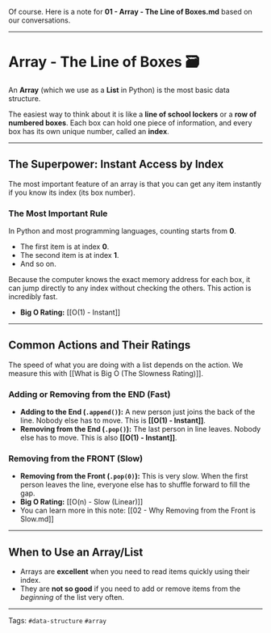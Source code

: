 Of course. Here is a note for **01 - Array - The Line of Boxes.md** based on our conversations.

---

# Array - The Line of Boxes 🗃️

An **Array** (which we use as a **List** in Python) is the most basic data structure.

The easiest way to think about it is like a **line of school lockers** or a **row of numbered boxes**. Each box can hold one piece of information, and every box has its own unique number, called an **index**.

---

## The Superpower: Instant Access by Index

The most important feature of an array is that you can get any item instantly if you know its index (its box number).

### The Most Important Rule

In Python and most programming languages, counting starts from **0**.

- The first item is at index **0**.
- The second item is at index **1**.
- And so on.

Because the computer knows the exact memory address for each box, it can jump directly to any index without checking the others. This action is incredibly fast.

- **Big O Rating:** [[O(1) - Instant]]

---

## Common Actions and Their Ratings

The speed of what you are doing with a list depends on the action. We measure this with [[What is Big O (The Slowness Rating)]].

### Adding or Removing from the END (Fast)

- **Adding to the End (`.append()`):** A new person just joins the back of the line. Nobody else has to move. This is **[[O(1) - Instant]]**.
- **Removing from the End (`.pop()`):** The last person in line leaves. Nobody else has to move. This is also **[[O(1) - Instant]]**.

### Removing from the FRONT (Slow)

- **Removing from the Front (`.pop(0)`):** This is very slow. When the first person leaves the line, everyone else has to shuffle forward to fill the gap.
- **Big O Rating:** [[O(n) - Slow (Linear)]]
- You can learn more in this note: [[02 - Why Removing from the Front is Slow.md]]

---

## When to Use an Array/List

- Arrays are **excellent** when you need to read items quickly using their index.
- They are **not so good** if you need to add or remove items from the _beginning_ of the list very often.

---

Tags: `#data-structure` `#array`